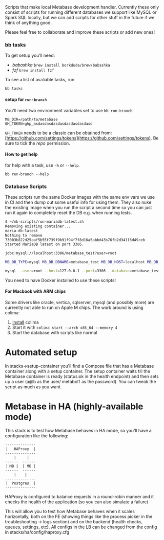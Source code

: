 Scripts that make local Metabase development handier. Currently these only consist of scripts for running different
databases we support like MySQL or Spark SQL locally, but we can add scripts for other stuff in the future if we think
of anything good.

Please feel free to collaborate and improve these scripts or add new ones!

### bb tasks

To get setup you'll need:

- *babashka* `brew install borkdude/brew/babashka`
- *fzf* `brew install fzf`

To see a list of avaliable tasks, run:

    bb tasks

#### setup for `run-branch`

You'll need two environment variables set to use `bb run-branch`.

    MB_DIR=/path/to/metabase
    GH_TOKEN=ghp_asdasdasdasdasdasdasdasdasd

`GH_TOKEN` needs to be a classic can be obtained from: [https://github.com/settings/tokens](https://github.com/settings/tokens). Be sure to tick the *repo* permission.

#### How to get help

for help with a task, use `-h` or `--help`.

    bb run-branch --help
    

### Database Scripts

These scripts run the same Docker images with the same env vars we use in CI and then dump out some useful info for
using them. They also nuke the existing image when you run the script a second time so you can just run it again to
completely reset the DB e.g. when running tests.

```bash
$ ~/mb-scripts/run-mariadb-latest.sh
Removing existing container...
maria-db-latest
Nothing to remove
73003b822d25aaf5b55f739f9b91f94f7f8d16a5abbd43b76fb2d34116d49ceb
Started MariaDB latest on port 3306.

jdbc:mysql://localhost:3306/metabase_test?user=root

MB_DB_TYPE=mysql MB_DB_DBNAME=metabase_test MB_DB_HOST=localhost MB_DB_PASS='' MB_DB_PORT=3306 MB_DB_USER=root MB_MYSQL_TEST_USER=root

mysql --user=root --host=127.0.0.1 --port=3306 --database=metabase_test
```

You need to have Docker installed to use these scripts!

#### For Macbook with ARM chips
Some drivers like oracle, vertica, sqlserver, mysql (and possibly more) are currently not able to run on Apple M chips.
The work around is using colima:
1. [Install](https://github.com/abiosoft/colima#getting-started) colima
2. Start it with `colima start --arch x86_64 --memory 4`
3. Start the database with scripts like normal

# Automated setup

In stacks->setup-container you'll find a Compose file that has a Metabase container along with a setup container. The setup container waits till the Metabase container is ready (status:ok in the health endpoint) and then sets up a user (a@b as the user/ metabot1 as the password). You can tweak the script as much as you want.

# Metabase in HA (highly-available mode)

This stack is to test how Metabase behaves in HA mode, so you'll have a configuration like the following:

```
--------------
|   HAProxy  |
--------------
    |     |
------  ------
| MB |  | MB |
------  ------
    |    |
--------------
|  Postgres  |
--------------
```

HAProxy is configured to balance requests in a round-robin manner and it checks the health of the application (so you can also simulate a failure)

This will allow you to test how Metabase behaves when it scales horizontally, both on the FE (showing things like the process picker in the troubleshooting -> logs section) and on the backend (health checks, queues, settings, etc). All configs in the LB can be changed from the config in stacks/ha/config/haproxy.cfg
